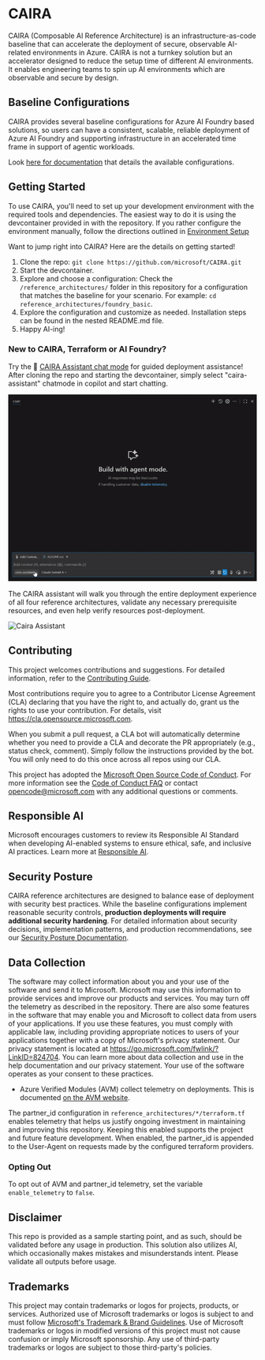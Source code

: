 # CAIRA

CAIRA (Composable AI Reference Architecture) is an infrastructure-as-code baseline that can accelerate the deployment of secure, observable AI-related environments in Azure. CAIRA is not a turnkey solution but an accelerator designed to reduce the setup time of different AI environments. It enables engineering teams to spin up AI environments which are observable and secure by design.

## Baseline Configurations

CAIRA provides several baseline configurations for Azure AI Foundry based solutions, so users can have a consistent, scalable, reliable deployment of Azure AI Foundry and supporting infrastructure in an accelerated time frame in support of agentic workloads.

Look [here for documentation](https://github.com/microsoft/CAIRA/tree/main/reference_architectures) that details the available configurations.

## Getting Started

To use CAIRA, you'll need to set up your development environment with the required tools and dependencies. The easiest way to do it is using the devcontainer provided in with the repository. If you rather configure the environment manually, follow the directions outlined in [Environment Setup](./docs/environment_setup.md)

Want to jump right into CAIRA? Here are the details on getting started!

1. Clone the repo: `git clone https://github.com/microsoft/CAIRA.git`
1. Start the devcontainer.
1. Explore and choose a configuration: Check the `/reference_architectures/` folder in this repository for a configuration that matches the baseline for your scenario. For example: `cd reference_architectures/foundry_basic`.
1. Explore the configuration and customize as needed. Installation steps can be found in the nested README.md file.
1. Happy AI-ing!

### New to CAIRA, Terraform or AI Foundry?

Try the 🤖 [CAIRA Assistant chat mode](./docs/chat_modes.md) for guided deployment assistance! After cloning the repo and starting the devcontainer, simply select "caira-assistant" chatmode in copilot and start chatting.

![Caira Assistant](./docs/images/caira_assistant.gif)

The CAIRA assistant will walk you through the entire deployment experience of all four reference architectures, validate any necessary prerequisite resources, and even help verify resources post-deployment.

![Caira Assistant](./docs/images/caira_assistant_long.gif)

## Contributing

This project welcomes contributions and suggestions. For detailed information, refer to the [Contributing Guide](CONTRIBUTING.md).

Most contributions require you to agree to a Contributor License Agreement (CLA) declaring that you have the right to, and actually do, grant us the rights to use your contribution. For details, visit <https://cla.opensource.microsoft.com>.

When you submit a pull request, a CLA bot will automatically determine whether you need to provide a CLA and decorate the PR appropriately (e.g., status check, comment). Simply follow the instructions provided by the bot. You will only need to do this once across all repos using our CLA.

This project has adopted the [Microsoft Open Source Code of Conduct](https://opensource.microsoft.com/codeofconduct/). For more information see the [Code of Conduct FAQ](https://opensource.microsoft.com/codeofconduct/faq/) or contact [opencode@microsoft.com](mailto:opencode@microsoft.com) with any additional questions or comments.

## Responsible AI

Microsoft encourages customers to review its Responsible AI Standard when developing AI-enabled systems to ensure ethical, safe, and inclusive AI practices. Learn more at [Responsible AI](https://www.microsoft.com/ai/responsible-ai).

## Security Posture

CAIRA reference architectures are designed to balance ease of deployment with security best practices. While the baseline configurations implement reasonable security controls, **production deployments will require additional security hardening**. For detailed information about security decisions, implementation patterns, and production recommendations, see our [Security Posture Documentation](./docs/security_posture.md).

## Data Collection

The software may collect information about you and your use of the software and send it to Microsoft. Microsoft may use this information to provide services and improve our products and services. You may turn off the telemetry as described in the repository. There are also some features in the software that may enable you and Microsoft to collect data from users of your applications. If you use these features, you must comply with applicable law, including providing appropriate notices to users of your applications together with a copy of Microsoft's privacy statement. Our privacy statement is located at <https://go.microsoft.com/fwlink/?LinkID=824704>. You can learn more about data collection and use in the help documentation and our privacy statement. Your use of the software operates as your consent to these practices.

- Azure Verified Modules (AVM) collect telemetry on deployments. This is documented [on the AVM website](https://azure.github.io/Azure-Verified-Modules/help-support/telemetry/).

The partner_id configuration in `reference_architectures/*/terraform.tf` enables telemetry that helps us justify ongoing investment in maintaining and improving this repository. Keeping this enabled supports the project and future feature development. When enabled, the partner_id is appended to the User-Agent on requests made by the configured terraform providers.

### Opting Out

To opt out of AVM and partner_id telemetry, set the variable `enable_telemetry` to `false`.

## Disclaimer

This repo is provided as a sample starting point, and as such, should be validated before any usage in production. This solution also utilizes AI, which occasionally makes mistakes and misunderstands intent. Please validate all outputs before usage.

## Trademarks

This project may contain trademarks or logos for projects, products, or services. Authorized use of Microsoft trademarks or logos is subject to and must follow [Microsoft's Trademark & Brand Guidelines](https://www.microsoft.com/en-us/legal/intellectualproperty/trademarks/usage/general).
Use of Microsoft trademarks or logos in modified versions of this project must not cause confusion or imply Microsoft sponsorship. Any use of third-party trademarks or logos are subject to those third-party's policies.
